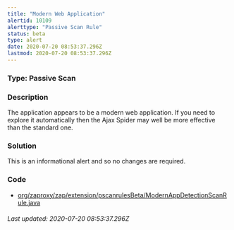 ```yaml
---
title: "Modern Web Application"
alertid: 10109
alerttype: "Passive Scan Rule"
status: beta
type: alert
date: 2020-07-20 08:53:37.296Z
lastmod: 2020-07-20 08:53:37.296Z
---
```

### Type: Passive Scan

### Description
The application appears to be a modern web application. If you need to explore it automatically then the Ajax Spider may well be more effective than the standard one.

### Solution

This is an informational alert and so no changes are required.

### Code

 * [org/zaproxy/zap/extension/pscanrulesBeta/ModernAppDetectionScanRule.java](https://github.com/zaproxy/zap-extensions/blob/master/addOns/pscanrulesBeta/src/main/java/org/zaproxy/zap/extension/pscanrulesBeta/ModernAppDetectionScanRule.java)

###### Last updated: 2020-07-20 08:53:37.296Z
